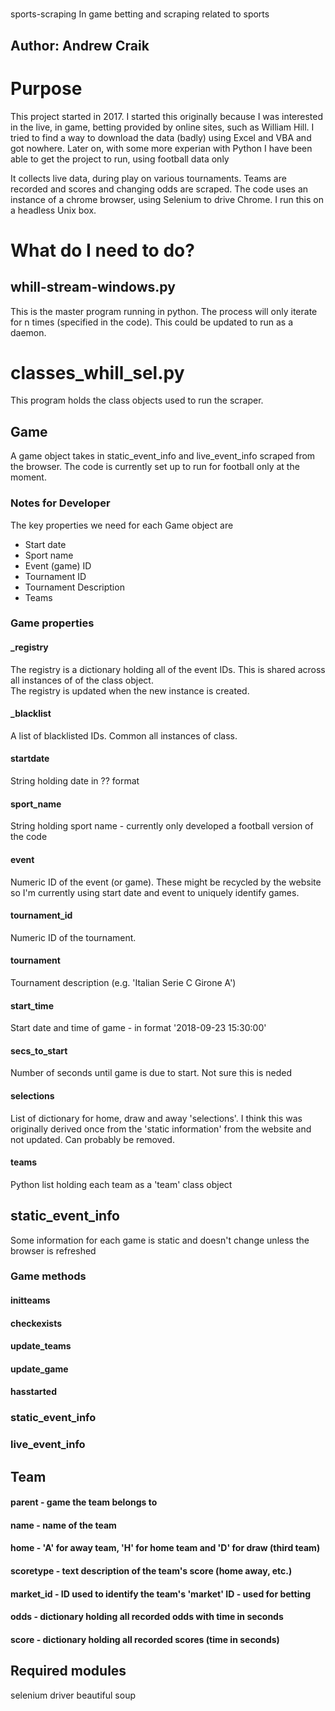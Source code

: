 #
sports-scraping
In game betting and scraping related to sports

## Author: Andrew Craik

# Purpose

This project started in 2017.  I started this originally because I was interested in the live, in game, betting provided by online sites, such as William Hill.  I tried to find a way to download the data (badly) using Excel and VBA and got nowhere.  Later on, with some more experian with Python I have been able to get the project to run, using football data only

It collects live data, during play on various tournaments. Teams are recorded and scores and changing odds are scraped.  The code uses an instance of a chrome browser, using Selenium to drive Chrome.  I run this on a headless Unix box.

# What do I need to do?
## whill-stream-windows.py
This is the master program running in python.  The process will only iterate for n times (specified in the code).  This could be updated to run as a daemon.

# classes_whill_sel.py

This program holds the class objects used to run the scraper.

## Game
A game object takes in static_event_info and live_event_info scraped from the browser. The code is currently set up to run for football only at the moment.

### Notes for Developer

The key properties we need for each Game object are 
- Start date
- Sport name
- Event (game) ID
- Tournament ID
- Tournament Description
- Teams

### Game properties
#### \_registry
The registry is a dictionary holding all of the event IDs.  This is shared across all instances of of the class object.  
The registry is updated when the new instance is created.
#### \_blacklist
A list of blacklisted IDs.  Common all instances of class.
#### startdate
String holding date in ?? format
#### sport_name
String holding sport name - currently only developed a football version of the code
#### event
Numeric ID of the event (or game).  These might be recycled by the website so I'm currently using start date and event to uniquely identify games.
#### tournament_id
Numeric ID of the tournament.
#### tournament
Tournament description (e.g. 'Italian Serie C Girone A')
#### start_time
Start date and time of game - in format '2018-09-23 15:30:00'
#### secs_to_start
Number of seconds until game is due to start.  Not sure this is neded
#### selections
List of dictionary for home, draw and away 'selections'.  I think this was originally derived once from the 'static information' from the website and not updated.  Can probably be removed.
#### teams
Python list holding each team as a 'team' class object
#### 
## static_event_info
Some information for each game is static and doesn't change unless the browser is refreshed

### Game methods
#### initteams
#### checkexists
#### update_teams
#### update_game
#### hasstarted

### static_event_info
### live_event_info


## Team
#### parent    - game the team belongs to
#### name      - name of the team
#### home      - 'A' for away team, 'H' for home team and 'D' for draw (third team)
#### scoretype - text description of the team's score (home away, etc.)
#### market_id - ID used to identify the team's 'market' ID - used for betting
#### odds      - dictionary holding all recorded odds with time in seconds
#### score     - dictionary holding all recorded scores (time in seconds)

## Required modules

selenium driver
beautiful soup



